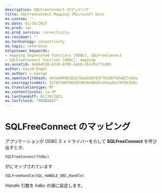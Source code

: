 ```yaml
---
description: SQLFreeConnect のマッピング
title: SQLFreeConnect Mapping |Microsoft Docs
ms.custom: ''
ms.date: 01/19/2017
ms.prod: sql
ms.prod_service: connectivity
ms.reviewer: ''
ms.technology: connectivity
ms.topic: reference
helpviewer_keywords:
- mapping deprecated functions [ODBC], SQLFreeConnect
- SQLFreeConnect function [ODBC], mapping
ms.assetid: 8a844538-93c0-4709-bab6-35c45e771d80
author: David-Engel
ms.author: v-daenge
ms.openlocfilehash: e63a4609636d1fbea5ddf83ff629bf50a827cd4a
ms.sourcegitcommit: 33f0f190f962059826e002be165a2bef4f9e350c
ms.translationtype: MT
ms.contentlocale: ja-JP
ms.lasthandoff: 01/30/2021
ms.locfileid: "99202837"
---
```

# <a name="sqlfreeconnect-mapping"></a>SQLFreeConnect のマッピング
アプリケーションが ODBC *3. x* ドライバーを介して **SQLFreeConnect** を呼び出すとき、  
  
```  
SQLFreeConnect(hdbc)   
```  
  
 がにマップされています  
  
```  
SQLFreeHandle(SQL_HANDLE_DBC,Handle)  
```  
  
 *Handle* 引数を *hdbc* の値に設定します。
